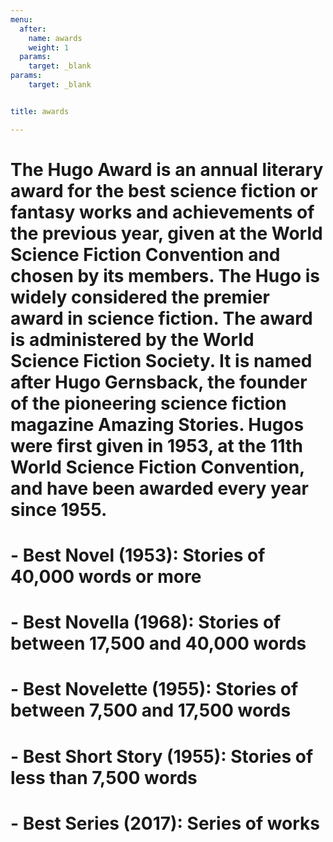 ```yaml
---
menu: 
  after:
    name: awards
    weight: 1
  params: 
    target: _blank
params:
    target: _blank


title: awards

---
```


# The Hugo Award is an annual literary award for the best science fiction or fantasy works and achievements of the previous year, given at the World Science Fiction Convention and chosen by its members. The Hugo is widely considered the premier award in science fiction. The award is administered by the World Science Fiction Society. It is named after Hugo Gernsback, the founder of the pioneering science fiction magazine Amazing Stories. Hugos were first given in 1953, at the 11th World Science Fiction Convention, and have been awarded every year since 1955.

# - Best Novel (1953): Stories of 40,000 words or more
# - Best Novella (1968): Stories of between 17,500 and 40,000 words
# - Best Novelette (1955): Stories of between 7,500 and 17,500 words
# - Best Short Story (1955): Stories of less than 7,500 words
# - Best Series (2017): Series of works
